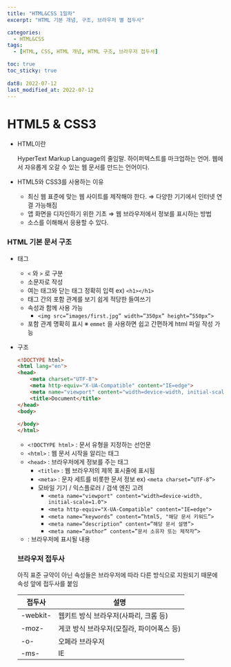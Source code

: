 ```yaml
---
title: "HTML&CSS 1일차"
excerpt: "HTML 기본 개념, 구조, 브라우저 별 접두사"

categories:
  - HTML&CSS
tags:
  - [HTML, CSS, HTML 개념, HTML 구조, 브라우저 접두사]

toc: true
toc_sticky: true
 
dat8: 2022-07-12
last_modified_at: 2022-07-12
---
```


# HTML5 & CSS3

- HTML이란
    
    HyperText Markup Language의 줄임말. 하이퍼텍스트를 마크업하는 언어. 웹에서 자유롭게 오갈 수 있는 웹 문서를 만드는 언어이다.
    
- HTML5와 CSS3를 사용하는 이유
    - 최신 웹 표준에 맞는 웹 사이트를 제작해야 한다. ⇒ 다양한 기기에서 인터넷 연결 가능해짐
    - 앱 화면을 디자인하기 위한 기초 ⇒ 웹 브라우저에서 정보를  표시하는 방법
    - 소스를 이해해서 응용할 수 있다.

### HTML 기본 문서 구조

- 태그
    - `<` 와 `>` 로 구분
    - 소문자로 작성
    - 여는 태그와 닫는 태그 정확히 입력 ex) `<h1></h1>`
    - 태그 간의 포함 관계를 보기 쉽게 적당한 들여쓰기
    - 속성과 함께 사용 가능
        - `<img src=”images/first.jpg” width=”350px” height=”550px”>`
    - 포함 관계 명확히 표시
※ `emmet` 을 사용하면 쉽고 간편하게 html 파일 작성 가능

- 구조
    ```html
    <!DOCTYPE html>
    <html lang="en">
    <head>
        <meta charset="UTF-8">
        <meta http-equiv="X-UA-Compatible" content="IE=edge">
        <meta name="viewport" content="width=device-width, initial-scale=1.0">
        <title>Document</title>
    </head>
    <body>
        
    </body>
    </html>
    ```
    
    - `<!DOCTYPE html>` : 문서 유형을 지정하는 선언문
    - `<html>` : 웹 문서 시작을 알리는 태그
    - `<head>` : 브라우저에게 정보를 주는 태그
        - `<title>` : 웹 브라우저의 제목 표시줄에 표시됨
        - `<meta>` : 문자 세트를 비롯한 문서 정보 ex) `<meta charset=”UTF-8”>`
        - 모바일 기기 / 익스플로러 / 검색 엔진 고려
            - `<meta name="viewport" content="width=device-width, initial-scale=1.0">`
            - `<meta http-equiv="X-UA-Compatible" content="IE=edge">`
            - `<meta name=”keywords” content=”html5, "해당 문서 키워드”>`
            - `<meta name=”description” content=”해당 문서 설명”>`
            - `<meta name=”author” content=”문서 소유자 또는 제작자”>`
    - <body> : 브라우저에 표시될 내용
    
    ### 브라우저 접두사
    아직 표준 규약이 아닌 속성들은 브라우저에 따라 다른 방식으로 지원되기 때문에 속성 앞에 접두사를 붙임

    |접두사|설명|
    |---|---|
    |-webkit-|웹키트 방식 브라우저(사파리, 크롬 등)|
    |-moz-|게코 방식 브라우저(모질라, 파이어폭스 등)|
    |-o-|오페라 브라우저|
    |-ms-|IE|